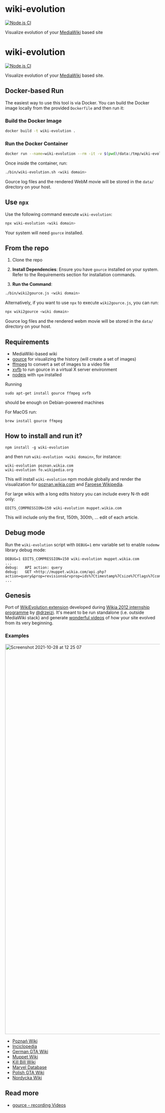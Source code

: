 wiki-evolution
==============
[![Node.js CI](https://github.com/macbre/wiki-evolution/actions/workflows/node.js.yml/badge.svg)](https://github.com/macbre/wiki-evolution/actions/workflows/node.js.yml)

Visualize evolution of your [MediaWiki](https://www.mediawiki.org/wiki/MediaWiki) based site

# wiki-evolution
[![Node.js CI](https://github.com/macbre/wiki-evolution/actions/workflows/node.js.yml/badge.svg)](https://github.com/macbre/wiki-evolution/actions/workflows/node.js.yml)

Visualize evolution of your [MediaWiki](https://www.mediawiki.org/wiki/MediaWiki) based site.

## Docker-based Run

The easiest way to use this tool is via Docker. You can build the Docker image locally from the provided `Dockerfile` and then run it:

### Build the Docker Image
```bash
docker build -t wiki-evolution .
```

### Run the Docker Container
```bash
docker run --name=wiki-evolution --rm -it -v $(pwd)/data:/tmp/wiki-evolution wiki-evolution bash
```

Once inside the container, run:
```bash
./bin/wiki-evolution.sh <wiki domain>
```

Gource log files and the rendered WebM movie will be stored in the `data/` directory on your host.

## Use `npx`

Use the following command execute `wiki-evolution`:

```bash
npx wiki-evolution <wiki domain>
```

Your system will need `gource` installed.

## From the repo

1. Clone the repo

2. **Install Dependencies**:
   Ensure you have `gource` installed on your system. Refer to the Requirements section for installation commands.

3. **Run the Command**:
```bash
./bin/wiki2gource.js <wiki domain>
```

Alternatively, if you want to use `npx` to execute `wiki2gource.js`, you can run:
```bash
npx wiki2gource <wiki domain>
```



Gource log files and the rendered webm movie will be stored in the `data/` directory on your host.

## Requirements

* MediaWiki-based wiki
* [gource](https://github.com/acaudwell/Gource) for visualizing the history (will create a set of images)
* [ffmpeg](https://www.ffmpeg.org/) to convert a set of images to a video file
* [xvfb](http://www.x.org/releases/X11R7.6/doc/man/man1/Xvfb.1.xhtml) to run gource in a virtual X server environment
* [nodejs](https://github.com/joyent/node/wiki/Installing-Node.js-via-package-manager) with `npm` installed

Running

```
sudo apt-get install gource ffmpeg xvfb
```

should be enough on Debian-powered machines

For MacOS run:

```
brew install gource ffmpeg
```

## How to install and run it?

```
npm install -g wiki-evolution
```

and then run `wiki-evolution <wiki domain>`, for instance:

```
wiki-evolution poznan.wikia.com
wiki-evolution fo.wikipedia.org
```

This will install `wiki-evolution` npm module globally
and render the visualization for [poznan.wikia.com](http://poznan.wikia.com) and [Faroese Wikipedia](http://fo.wikipedia.org).

For large wikis with a long edits history you can include every N-th edit only:

```
EDITS_COMPRESSION=150 wiki-evolution muppet.wikia.com
```

This will include only the first, 150th, 300th, ... edit of each article.

## Debug mode

Run the `wiki-evolution` script with `DEBUG=1` env variable set to enable `nodemw` library debug mode:

```
DEBUG=1 EDITS_COMPRESSION=150 wiki-evolution muppet.wikia.com
...
debug:   API action: query
debug:   GET <http://muppet.wikia.com/api.php?action=query&prop=revisions&rvprop=ids%7Ctimestamp%7Csize%7Cflags%7Ccomment%7Cuser&rvdir=newer&rvlimit=5000&titles=X&continue=&format=json>
...
```

## Genesis

Port of [WikiEvolution extension](https://github.com/Wikia/app/tree/dev/extensions/wikia/hacks/WikiEvolution)
developed during [Wikia 2012 internship programme](http://community.wikia.com/wiki/User_blog:Macbre/Awesome_Projects_from_our_Interns)
by [@drzejzi](https://github.com/Drzejzi). It's meant to be run standalone (i.e. outside MediaWiki stack) and generate
[wonderful videos](https://www.youtube.com/watch?v=QE32HghV8-I) of how your site evolved from its very beginning.

### Examples

<img width="1267" alt="Screenshot 2021-10-28 at 12 25 07" src="https://user-images.githubusercontent.com/1929317/139246771-12842daa-e6bc-48fd-b9ed-d75fa55a6196.png">

* [Poznań Wiki](https://www.youtube.com/watch?v=QE32HghV8-I)
* [Inciclopedia](https://www.youtube.com/watch?v=-AsGVA3HlSU)
* [German GTA Wiki](https://www.youtube.com/watch?v=a3NbIf3i36g)
* [Muppet Wiki](https://www.youtube.com/watch?v=P-ciO2CcIq0)
* [Kill Bill Wiki](https://www.youtube.com/watch?v=Xbhg1NDIQMs)
* [Marvel Database](https://www.youtube.com/watch?v=l6tggAc8aVM)
* [Polish GTA Wiki](https://www.youtube.com/watch?v=T3hlgdBsX10)
* [Nordycka Wiki](https://youtu.be/Z-GAgJMxTR0)

## Read more

* [gource - recording Videos](http://code.google.com/p/gource/wiki/Videos)
